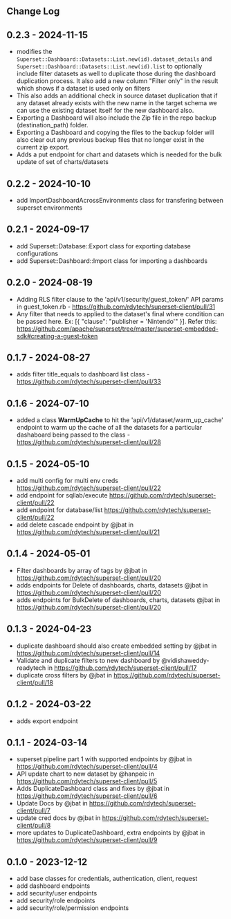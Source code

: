 ## Change Log

## 0.2.3 - 2024-11-15

* modifies the `Superset::Dashboard::Datasets::List.new(id).dataset_details` and `Superset::Dashboard::Datasets::List.new(id).list` to optionally include filter datasets as well to duplicate those during the dashboard duplication process. It also add a new column "Filter only" in the result which shows if a dataset is used only on filters
* This also adds an additional check in source dataset duplication that if any dataset already exists with the new name in the target schema we can use the existing dataset itself for the new dashboard also.
* Exporting a Dashboard will also include the Zip file in the repo backup (destination_path) folder.
* Exporting a Dashboard and copying the files to the backup folder will also clear out any previous backup files that no longer exist in the current zip export.
* Adds a put endpoint for chart and datasets which is needed for the bulk update of set of charts/datasets

## 0.2.2 - 2024-10-10

* add ImportDashboardAcrossEnvironments class for transfering between superset environments

## 0.2.1 - 2024-09-17

* add Superset::Database::Export class for exporting database configurations
* add Superset::Dashboard::Import class for importing a dashboards

## 0.2.0 - 2024-08-19

* Adding RLS filter clause to the 'api/v1/security/guest_token/' API params in guest_token.rb - https://github.com/rdytech/superset-client/pull/31
* Any filter that needs to applied to the dataset's final where condition can be passed here. Ex: [{ "clause": "publisher = 'Nintendo'" }]. Refer this: https://github.com/apache/superset/tree/master/superset-embedded-sdk#creating-a-guest-token

## 0.1.7 - 2024-08-27

* adds filter title_equals to dashboard list class - https://github.com/rdytech/superset-client/pull/33

## 0.1.6 - 2024-07-10

* added a class **WarmUpCache** to hit the 'api/v1/dataset/warm_up_cache' endpoint to warm up the cache of all the datasets for a particular dashaboard being passed to the class - https://github.com/rdytech/superset-client/pull/28

## 0.1.5 - 2024-05-10

* add multi config for multi env creds https://github.com/rdytech/superset-client/pull/22
* add endpoint for sqllab/execute https://github.com/rdytech/superset-client/pull/22
* add endpoint for database/list https://github.com/rdytech/superset-client/pull/22
* add delete cascade endpoint by @jbat in https://github.com/rdytech/superset-client/pull/21

## 0.1.4 - 2024-05-01

* Filter dashboards by array of tags by @jbat in https://github.com/rdytech/superset-client/pull/20
* adds endpoints for Delete of dashboards, charts, datasets @jbat in https://github.com/rdytech/superset-client/pull/20
* adds endpoints for BulkDelete of dashboards, charts, datasets @jbat in https://github.com/rdytech/superset-client/pull/20

## 0.1.3 - 2024-04-23

* duplicate dashboard should also create embedded setting by @jbat in https://github.com/rdytech/superset-client/pull/14
* Validate and duplicate filters to new dashboard by @vidishaweddy-readytech in https://github.com/rdytech/superset-client/pull/17
* duplicate cross filters by @jbat in https://github.com/rdytech/superset-client/pull/18

## 0.1.2 - 2024-03-22

* adds export endpoint

## 0.1.1 - 2024-03-14

* superset pipeline part 1 with supported endpoints by @jbat in https://github.com/rdytech/superset-client/pull/4
* API update chart to new dataset by @hanpeic in https://github.com/rdytech/superset-client/pull/5
* Adds DuplicateDashboard class and fixes by @jbat in https://github.com/rdytech/superset-client/pull/6
* Update Docs by @jbat in https://github.com/rdytech/superset-client/pull/7
* update cred docs by @jbat in https://github.com/rdytech/superset-client/pull/8
* more updates to DuplicateDashboard, extra endpoints by @jbat in https://github.com/rdytech/superset-client/pull/9

## 0.1.0 - 2023-12-12

- add base classes for credentials, authentication, client, request
- add dashboard endpoints
- add security/user endpoints
- add security/role endpoints
- add security/role/permission endpoints



